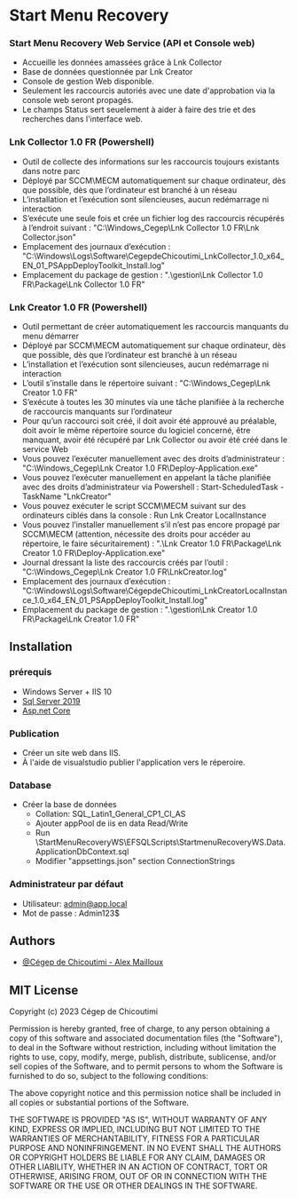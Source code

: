 
# Start Menu Recovery 

### Start Menu Recovery Web Service (API et Console web)
*	Accueille les données amassées grâce à Lnk Collector
*	Base de données questionnée par Lnk Creator
*	Console de gestion Web disponible.
*	Seulement les raccourcis autoriés avec une date d'approbation via la console web seront propagés.
*	Le champs Status sert seuelement à aider à faire des trie et des recherches dans l'interface web.

### Lnk Collector 1.0 FR (Powershell)
*	Outil de collecte des informations sur les raccourcis toujours existants dans notre parc
*	Déployé par SCCM\MECM automatiquement sur chaque ordinateur, dès que possible, dès que l’ordinateur est branché à un réseau
*	L’installation et l’exécution sont silencieuses, aucun redémarrage ni interaction
*	S’exécute une seule fois et crée un fichier log des raccourcis récupérés à l’endroit suivant : "C:\Windows\_Cegep\Lnk Collector 1.0 FR\Lnk Collector.json"
*	Emplacement des journaux d’exécution : "C:\Windows\Logs\Software\CegepdeChicoutimi_LnkCollector_1.0_x64_EN_01_PSAppDeployToolkit_Install.log"
*	Emplacement du package de gestion : ".\gestion\Lnk Collector 1.0 FR\Package\Lnk Collector 1.0 FR" 


### Lnk Creator 1.0 FR (Powershell)
*	Outil permettant de créer automatiquement les raccourcis manquants du menu démarrer
*	Déployé par SCCM\MECM automatiquement sur chaque ordinateur, dès que possible, dès que l’ordinateur est branché à un réseau
*	L’installation et l’exécution sont silencieuses, aucun redémarrage ni interaction
*	L’outil s’installe dans le répertoire suivant : "C:\Windows\_Cegep\Lnk Creator 1.0 FR"
*	S’exécute à toutes les 30 minutes via une tâche planifiée à la recherche de raccourcis manquants sur l’ordinateur
*	Pour qu’un raccourci soit créé, il doit avoir été approuvé au préalable, doit avoir le même répertoire source du logiciel concerné, être manquant, avoir été récupéré par Lnk Collector ou avoir été créé dans le service Web
*	Vous pouvez l’exécuter manuellement avec des droits d’administrateur : "C:\Windows\_Cegep\Lnk Creator 1.0 FR\Deploy-Application.exe"
*	Vous pouvez l’exécuter manuellement en appelant la tâche planifiée avec des droits d’administrateur via Powershell :  Start-ScheduledTask -TaskName "LnkCreator"
*	Vous pouvez exécuter le script SCCM\MECM suivant sur des ordinateurs ciblés dans la console : Run Lnk Creator LocalInstance
*	Vous pouvez l’installer manuellement s’il n’est pas encore propagé par SCCM\MECM (attention, nécessite des droits pour accéder au répertoire, le faire sécuritairement) : ".\Lnk Creator 1.0 FR\Package\Lnk Creator 1.0 FR\Deploy-Application.exe"
*	Journal dressant la liste des raccourcis créés par l’outil : "C:\Windows\_Cegep\Lnk Creator 1.0 FR\LnkCreator.log"
*	Emplacement des journaux d’exécution : "C:\Windows\Logs\Software\CégepdeChicoutimi_LnkCreatorLocalInstance_1.0_x64_EN_01_PSAppDeployToolkit_Install.log"
*	Emplacement du package de gestion : ".\gestion\Lnk Creator 1.0 FR\Package\Lnk Creator 1.0 FR"

## Installation

### prérequis
* Windows Server + IIS 10
* [Sql Server 2019](https://go.microsoft.com/fwlink/p/?linkid=2216019&clcid=0xc0c&culture=fr-ca&country=ca)
* [Asp.net Core](https://dotnet.microsoft.com/en-us/download/dotnet/thank-you/runtime-aspnetcore-7.0.2-windows-hosting-bundle-installer)

### Publication
* Créer un site web dans IIS.
* À l'aide de visualstudio publier l'application vers le réperoire.  

### Database
* Créer la base de données
    * Collation: SQL_Latin1_General_CP1_CI_AS
    * Ajouter appPool de iis en data Read/Write
    * Run  <path IIS>\StartMenuRecoveryWS\EFSQLScripts\StartmenuRecoveryWS.Data.ApplicationDbContext.sql
    * Modifier "appsettings.json"  section ConnectionStrings

### Administrateur par défaut
* Utilisateur: admin@app.local
* Mot de passe : Admin123$
    
## Authors

- [@Cégep de Chicoutimi - Alex Mailloux](https://www.github.com/MaillouxAlex)


## MIT License

Copyright (c) 2023 Cégep de Chicoutimi

Permission is hereby granted, free of charge, to any person obtaining a copy
of this software and associated documentation files (the "Software"), to deal
in the Software without restriction, including without limitation the rights
to use, copy, modify, merge, publish, distribute, sublicense, and/or sell
copies of the Software, and to permit persons to whom the Software is
furnished to do so, subject to the following conditions:

The above copyright notice and this permission notice shall be included in all
copies or substantial portions of the Software.

THE SOFTWARE IS PROVIDED "AS IS", WITHOUT WARRANTY OF ANY KIND, EXPRESS OR
IMPLIED, INCLUDING BUT NOT LIMITED TO THE WARRANTIES OF MERCHANTABILITY,
FITNESS FOR A PARTICULAR PURPOSE AND NONINFRINGEMENT. IN NO EVENT SHALL THE
AUTHORS OR COPYRIGHT HOLDERS BE LIABLE FOR ANY CLAIM, DAMAGES OR OTHER
LIABILITY, WHETHER IN AN ACTION OF CONTRACT, TORT OR OTHERWISE, ARISING FROM,
OUT OF OR IN CONNECTION WITH THE SOFTWARE OR THE USE OR OTHER DEALINGS IN THE
SOFTWARE.
